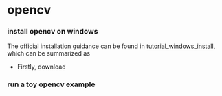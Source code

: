 # opencv
### install opencv on windows
The official installation guidance can be found in [tutorial_windows_install](https://docs.opencv.org/master/d3/d52/tutorial_windows_install.html#tutorial_windows_install_prebuilt), which can be summarized as
+ Firstly, download 
### run a toy opencv example
